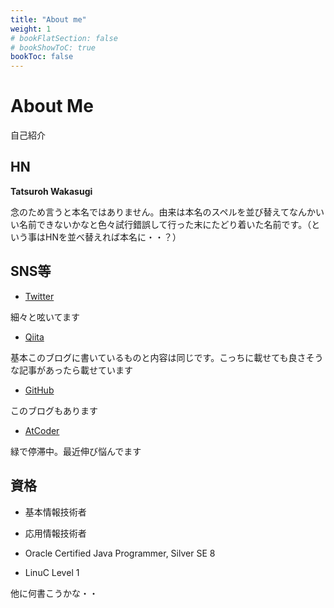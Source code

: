 ```yaml
---
title: "About me"
weight: 1
# bookFlatSection: false
# bookShowToC: true
bookToc: false
---
```


# About Me

自己紹介

## HN

<b>Tatsuroh Wakasugi</b>


念のため言うと本名ではありません。由来は本名のスペルを並び替えてなんかいい名前できないかなと色々試行錯誤して行った末にたどり着いた名前です。（という事はHNを並べ替えれば本名に・・？）



## SNS等

- [Twitter](https://twitter.com/tilliadu)

細々と呟いてます

- [Qiita](https://qiita.com/T_Wakasugi)

基本このブログに書いているものと内容は同じです。こっちに載せても良さそうな記事があったら載せています

- [GitHub](https://github.com/WAT36)

このブログもあります

- [AtCoder](https://atcoder.jp/users/T_Wakasugi)

緑で停滞中。最近伸び悩んでます

## 資格

- 基本情報技術者

- 応用情報技術者

- Oracle Certified Java Programmer, Silver SE 8

- LinuC Level 1


他に何書こうかな・・
